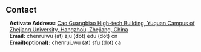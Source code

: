 <h1 id="contact"></h1>

<h2 style="margin: 50px 0px 10px;">Contact</h2>

<p style="padding-left: 10px;">
<strong>Activate Address:</strong> <a href="https://www.google.com/maps/place/%E6%9B%B9%E5%85%89%E5%BD%AA%E9%AB%98%E7%A7%91%E6%8A%80%E5%A4%A7%E6%A5%BC/@30.25905,120.1192621,17z/data=!3m1!4b1!4m6!3m5!1s0x344b62e7a20a515d:0x7616193ac333173b!8m2!3d30.25905!4d120.121837!16s%2Fg%2F1w0s9lfl?entry=ttu&g_ep=EgoyMDI0MTEwNi4wIKXMDSoASAFQAw%3D%3D">Cao Guangbiao High-tech Building, Yuquan Campus of Zhejiang University, Hangzhou, Zhejiang, China</a>
<br />
<strong>Email:</strong> <email> chenruiwu (at) zju (dot) edu (dot) cn</email>
<br />
<strong>Email(optional):</strong> <email> chenrui_wu (at) sfu (dot) ca</email>
</p>